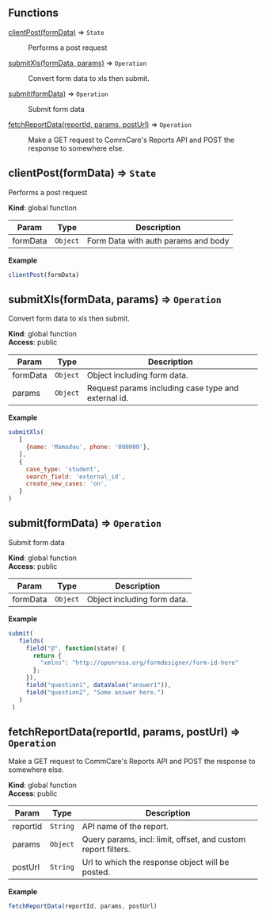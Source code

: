 ## Functions

<dl>
<dt><a href="#clientPost">clientPost(formData)</a> ⇒ <code>State</code></dt>
<dd><p>Performs a post request</p>
</dd>
<dt><a href="#submitXls">submitXls(formData, params)</a> ⇒ <code>Operation</code></dt>
<dd><p>Convert form data to xls then submit.</p>
</dd>
<dt><a href="#submit">submit(formData)</a> ⇒ <code>Operation</code></dt>
<dd><p>Submit form data</p>
</dd>
<dt><a href="#fetchReportData">fetchReportData(reportId, params, postUrl)</a> ⇒ <code>Operation</code></dt>
<dd><p>Make a GET request to CommCare&#39;s Reports API
and POST the response to somewhere else.</p>
</dd>
</dl>

<a name="clientPost"></a>

## clientPost(formData) ⇒ <code>State</code>
Performs a post request

**Kind**: global function  

| Param | Type | Description |
| --- | --- | --- |
| formData | <code>Object</code> | Form Data with auth params and body |

**Example**  
```js
clientPost(formData)
```
<a name="submitXls"></a>

## submitXls(formData, params) ⇒ <code>Operation</code>
Convert form data to xls then submit.

**Kind**: global function  
**Access**: public  

| Param | Type | Description |
| --- | --- | --- |
| formData | <code>Object</code> | Object including form data. |
| params | <code>Object</code> | Request params including case type and external id. |

**Example**  
```js
submitXls(
   [
     {name: 'Mamadou', phone: '000000'},
   ],
   {
     case_type: 'student',
     search_field: 'external_id',
     create_new_cases: 'on',
   }
)
```
<a name="submit"></a>

## submit(formData) ⇒ <code>Operation</code>
Submit form data

**Kind**: global function  
**Access**: public  

| Param | Type | Description |
| --- | --- | --- |
| formData | <code>Object</code> | Object including form data. |

**Example**  
```js
submit(
   fields(
     field("@", function(state) {
       return {
         "xmlns": "http://openrosa.org/formdesigner/form-id-here"
       };
     }),
     field("question1", dataValue("answer1")),
     field("question2", "Some answer here.")
   )
 )
```
<a name="fetchReportData"></a>

## fetchReportData(reportId, params, postUrl) ⇒ <code>Operation</code>
Make a GET request to CommCare's Reports API
and POST the response to somewhere else.

**Kind**: global function  
**Access**: public  

| Param | Type | Description |
| --- | --- | --- |
| reportId | <code>String</code> | API name of the report. |
| params | <code>Object</code> | Query params, incl: limit, offset, and custom report filters. |
| postUrl | <code>String</code> | Url to which the response object will be posted. |

**Example**  
```js
fetchReportData(reportId, params, postUrl)
```
